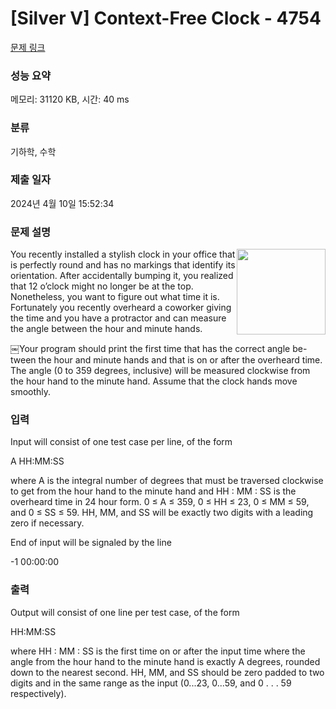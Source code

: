 # [Silver V] Context-Free Clock - 4754 

[문제 링크](https://www.acmicpc.net/problem/4754) 

### 성능 요약

메모리: 31120 KB, 시간: 40 ms

### 분류

기하학, 수학

### 제출 일자

2024년 4월 10일 15:52:34

### 문제 설명

<p><img alt="" src="https://onlinejudgeimages.s3-ap-northeast-1.amazonaws.com/problem/4754/1.png" style="float:right; height:137px; width:142px">You recently installed a stylish clock in your office that is perfectly round and has no markings that identify its orientation. After accidentally bumping it, you realized that 12 o’clock might no longer be at the top. Nonetheless, you want to figure out what time it is. Fortunately you recently overheard a coworker giving the time and you have a protractor and can measure the angle between the hour and minute hands.</p>

<p>￼Your program should print the first time that has the correct angle be-<br>
tween the hour and minute hands and that is on or after the overheard time. The angle (0 to 359 degrees, inclusive) will be measured clockwise from the hour hand to the minute hand. Assume that the clock hands move smoothly.</p>

### 입력 

 <p>Input will consist of one test case per line, of the form</p>

<p>A HH:MM:SS</p>

<p>where A is the integral number of degrees that must be traversed clockwise to get from the hour hand to the minute hand and HH : MM : SS is the overheard time in 24 hour form. 0 ≤ A ≤ 359, 0 ≤ HH ≤ 23, 0 ≤ MM ≤ 59, and 0 ≤ SS ≤ 59. HH, MM, and SS will be exactly two digits with a leading zero if necessary.</p>

<p>End of input will be signaled by the line</p>

<p>-1 00:00:00</p>

### 출력 

 <p>Output will consist of one line per test case, of the form</p>

<p>HH:MM:SS</p>

<p>where HH : MM : SS is the first time on or after the input time where the angle from the hour hand to the minute hand is exactly A degrees, rounded down to the nearest second. HH, MM, and SS should be zero padded to two digits and in the same range as the input (0...23, 0...59, and 0 . . . 59 respectively).</p>


